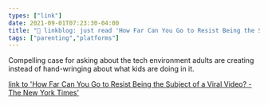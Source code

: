 ```yaml
---
types: ["link"]
date: 2021-09-01T07:23:30-04:00
title: "🔗 linkblog: just read 'How Far Can You Go to Resist Being the Subject of a Viral Video? - The New York Times'"
tags: ["parenting","platforms"]
---
```

Compelling case for asking about the tech environment adults are creating instead of hand-wringing about what kids are doing in it.
 
[link to 'How Far Can You Go to Resist Being the Subject of a Viral Video? - The New York Times'](https://www.nytimes.com/2021/09/01/magazine/tiktok-pranks.html)
